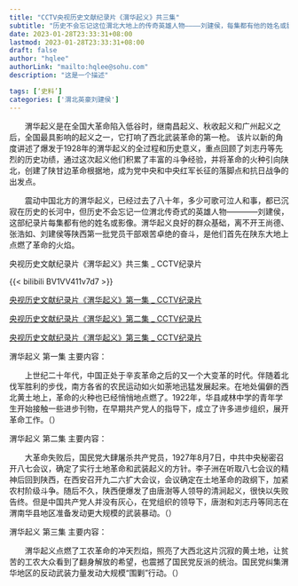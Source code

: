 ```yaml
---
title: "CCTV央视历史文献纪录片《渭华起义》共三集"
subtitle: "历史不会忘记这位渭北大地上的传奇英雄人物————刘建侯，每集都有他的姓名或影像。渭华起义良好的群众基础，离不开王尚德、张浩如、刘建侯等陕西第一批党员干部艰苦卓绝的奋斗。"
date: 2023-01-28T23:33:31+08:00
lastmod: 2023-01-28T23:33:31+08:00
draft: false
author: "hqlee"
authorLink: "mailto:hqlee@sohu.com"
description: "这是一个描述"

tags: [‘史料’]
categories: ['渭北英豪刘建侯']
---
```


　　渭华起义是在全国大革命陷入低谷时，继南昌起义、秋收起义和广州起义之后，全国最具影响的起义之一，它打响了西北武装革命的第一枪。 该片以新的角度讲述了爆发于1928年的渭华起义的全过程和历史意义，重点回顾了刘志丹等先烈的历史功绩，通过这次起义他们积累了丰富的斗争经验，并将革命的火种引向陕北，创建了陕甘边革命根据地，成为党中央和中央红军长征的落脚点和抗日战争的出发点。

　　震动中国北方的渭华起义，已经过去了八十年，多少可歌可泣人和事，都已沉寂在历史的长河中，但历史不会忘记一位渭北传奇式的英雄人物————刘建侯，这部纪录片每集都有他的姓名或影像。渭华起义良好的群众基础，离不开王尚德、张浩如、刘建侯等陕西第一批党员干部艰苦卓绝的奋斗，是他们首先在陕东大地上点燃了革命的火焰。


央视历史文献纪录片《渭华起义》共三集 _ CCTV纪录片

{{< bilibili BV1VV411v7d7 >}}


[央视历史文献纪录片《渭华起义》第一集 _ CCTV纪录片](https://tv.cctv.com/2016/12/20/VIDEh7ueokjB2XV5jwTbngNd161220.shtml)


[央视历史文献纪录片《渭华起义》第二集 _ CCTV纪录片](https://tv.cctv.com/2016/12/21/VIDENa7aQExseNxHkqe646TU161221.shtml)

[央视历史文献纪录片《渭华起义》第三集 _ CCTV纪录片](https://tv.cctv.com/2016/12/22/VIDExizFLKPNYhlCgtIxdukl161222.shtml)


渭华起义 第一集 主要内容： 

　　上世纪二十年代，中国正处于辛亥革命之后的又一个大变革的时代。伴随着北伐军胜利的步伐，南方各省的农民运动如火如荼地迅猛发展起来。在地处偏僻的西北黄土地上，革命的火种也已经悄悄地点燃了。1922年，华县咸林中学的青年学生开始接触一些进步刊物，在早期共产党人的指导下，成立了许多进步组织，展开革命工作。（）

渭华起义 第二集 主要内容：

　　大革命失败后，国民党大肆屠杀共产党员，1927年8月7日，中共中央秘密召开八七会议，确定了实行土地革命和武装起义的方针。李子洲在听取八七会议的精神后回到陕西，在西安召开九二六扩大会议，会议确定在土地革命的政纲下，加紧农村阶级斗争。随后不久，陕西便爆发了由唐澍等人领导的清涧起义，很快以失败告终。但是中国共产党人并没有灰心，在党组织的领导下，唐澍和刘志丹等同志在渭南华县地区准备发动更大规模的武装暴动。（）

渭华起义 第三集  主要内容：

　　渭华起义点燃了工农革命的冲天烈焰，照亮了大西北这片沉寂的黄土地，让贫苦的工农大众看到了翻身解放的希望，也震撼了国民党反派的统治。国民党纠集渭华地区的反动武装力量发动大规模“围剿”行动。（）
